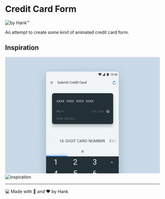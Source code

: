 # Credit Card Form
![by Hank™](https://img.shields.io/badge/by-Hank%E2%84%A2-blue)

An attempt to create some kind of animated credit card form.

## Inspiration 
![inspiration](inspiration2.gif)
![inspiration](inspiration.gif)

---

:computer: Made with :metal: and :heart: by Hank 
